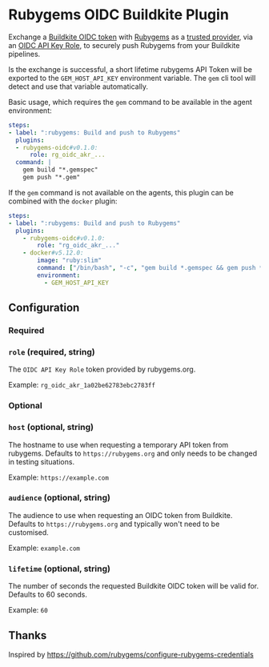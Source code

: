# Rubygems OIDC Buildkite Plugin

Exchange a [Buildkite OIDC token] with [Rubygems] as a [trusted provider], via an [OIDC API Key Role], to securely push Rubygems from your Buildkite pipelines.

Is the exchange is successful, a short lifetime rubygems API Token will be
exported to the `GEM_HOST_API_KEY` environment variable. The `gem` cli tool
will detect and use that variable automatically.

Basic usage, which requires the `gem` command to be available in the agent environment:

```yaml
steps:
- label: ":rubygems: Build and push to Rubygems"
  plugins:
  - rubygems-oidc#v0.1.0:
      role: rg_oidc_akr_...
  command: |
    gem build "*.gemspec"
    gem push "*.gem"
```

If the `gem` command is not available on the agents, this plugin can be combined with the `docker` plugin:

```yaml
steps:
- label: ":rubygems: Build and push to Rubygems"
  plugins:
    - rubygems-oidc#v0.1.0:
        role: "rg_oidc_akr_..."
    - docker#v5.12.0:
        image: "ruby:slim"
        command: ["/bin/bash", "-c", "gem build *.gemspec && gem push *.gem"]
        environment:
          - GEM_HOST_API_KEY
```

[Buildkite OIDC token]: https://buildkite.com/docs/agent/v3/cli-oidc
[Rubygems]: https://rubygems.org
[trusted provider]: https://rubygems.org/profile/oidc/providers/2
[OIDC API Key Role]: https://rubygems.org/profile/oidc/api_key_roles

## Configuration

### Required

### `role` (required, string)

The `OIDC API Key Role` token provided by rubygems.org.

Example: `rg_oidc_akr_1a02be62783ebc2783ff`

### Optional

### `host` (optional, string)

The hostname to use when requesting a temporary API token from rubygems. Defaults to `https://rubygems.org` and only needs to be changed in testing situations.

Example: `https://example.com`

### `audience` (optional, string)

The audience to use when requesting an OIDC token from Buildkite. Defaults to `https://rubygems.org` and typically won't need to be customised.

Example: `example.com`

### `lifetime` (optional, string)

The number of seconds the requested Buildkite OIDC token will be valid for. Defaults to 60 seconds.

Example: `60`

## Thanks

Inspired by https://github.com/rubygems/configure-rubygems-credentials
